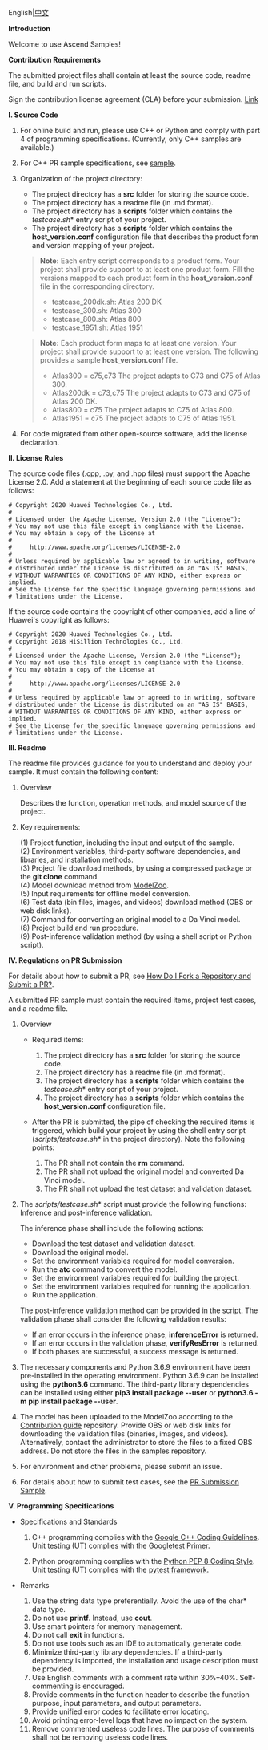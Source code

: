 English|[中文](README_CN.md)

 **Introduction**

Welcome to use Ascend Samples!

 **Contribution Requirements**

The submitted project files shall contain at least the source code, readme file, and build and run scripts.

Sign the contribution license agreement (CLA) before your submission. [Link](https://clasign.osinfra.cn/sign/Z2l0ZWUlMkZhc2NlbmQ=)

 **I. Source Code**

1. For online build and run, please use C++ or Python and comply with part 4 of programming specifications. (Currently, only C++ samples are available.)

2. For C++ PR sample specifications, see [sample](./cplusplus/level2_simple_inference/1_classification/googlenet_imagenet_picture).

3. Organization of the project directory:   
    
    - The project directory has a **src** folder for storing the source code.   
    - The project directory has a readme file (in .md format).   
    - The project directory has a **scripts** folder which contains the **testcase*.sh** entry script of your project.
    - The project directory has a **scripts** folder which contains the **host_version.conf** configuration file that describes the product form and version mapping of your project.
    
    > **Note:** Each entry script corresponds to a product form. Your project shall provide support to at least one product form. Fill the versions mapped to each product form in the **host_version.conf** file in the corresponding directory.
    >- testcase_200dk.sh: Atlas 200 DK   
    >- testcase_300.sh: Atlas 300   
    >- testcase_800.sh: Atlas 800   
    >- testcase_1951.sh: Atlas 1951
   
    > **Note:** Each product form maps to at least one version. Your project shall provide support to at least one version. The following provides a sample **host_version.conf** file.
    >- Atlas300 = c75,c73        The project adapts to C73 and C75 of Atlas 300.
    >- Atlas200dk = c73,c75        The project adapts to C73 and C75 of Atlas 200 DK.
    >- Atlas800 = c75        The project adapts to C75 of Atlas 800.
    >- Atlas1951 = c75        The project adapts to C75 of Atlas 1951.


4. For code migrated from other open-source software, add the license declaration.

 **II. License Rules**

The source code files (.cpp, .py, and .hpp files) must support the Apache License 2.0. Add a statement at the beginning of each source code file as follows:
```
# Copyright 2020 Huawei Technologies Co., Ltd.
#
# Licensed under the Apache License, Version 2.0 (the "License");
# You may not use this file except in compliance with the License.
# You may obtain a copy of the License at
#
#     http://www.apache.org/licenses/LICENSE-2.0
#
# Unless required by applicable law or agreed to in writing, software
# distributed under the License is distributed on an "AS IS" BASIS,
# WITHOUT WARRANTIES OR CONDITIONS OF ANY KIND, either express or implied.
# See the License for the specific language governing permissions and
# limitations under the License.
```
If the source code contains the copyright of other companies, add a line of Huawei's copyright as follows:
```
# Copyright 2020 Huawei Technologies Co., Ltd.
# Copyright 2018 HiSillion Technologies Co., Ltd.
#
# Licensed under the Apache License, Version 2.0 (the "License");
# You may not use this file except in compliance with the License.
# You may obtain a copy of the License at
#
#     http://www.apache.org/licenses/LICENSE-2.0
#
# Unless required by applicable law or agreed to in writing, software
# distributed under the License is distributed on an "AS IS" BASIS,
# WITHOUT WARRANTIES OR CONDITIONS OF ANY KIND, either express or implied.
# See the License for the specific language governing permissions and
# limitations under the License.
```

 **III. Readme**

The readme file provides guidance for you to understand and deploy your sample. It must contain the following content:

1. Overview

    Describes the function, operation methods, and model source of the project.

2. Key requirements:

    (1) Project function, including the input and output of the sample.   
    (2) Environment variables, third-party software dependencies, and libraries, and installation methods.   
    (3) Project file download methods, by using a compressed package or the **git clone** command.   
    (4) Model download method from [ModelZoo](https://github.com/Huawei-Ascend/modelzoo).  
    (5) Input requirements for offline model conversion.   
    (6) Test data (bin files, images, and videos) download method (OBS or web disk links).   
    (7) Command for converting an original model to a Da Vinci model.   
    (8) Project build and run procedure.  
    (9) Post-inference validation method (by using a shell script or Python script).   

 **IV. Regulations on PR Submission**

For details about how to submit a PR, see [How Do I Fork a Repository and Submit a PR?](https://github.com/Huawei-Ascend/samples/wikis/%E5%A6%82%E4%BD%95fork%E4%BB%93%E5%BA%93%E5%B9%B6%E6%8F%90%E4%BA%A4PR?sort_id=3271318).

A submitted PR sample must contain the required items, project test cases, and a readme file.

1. Overview

   - Required items: 

        1. The project directory has a **src** folder for storing the source code.   
        2. The project directory has a readme file (in .md format).   
        3. The project directory has a **scripts** folder which contains the **testcase*.sh** entry script of your project.
        4. The project directory has a **scripts** folder which contains the **host_version.conf** configuration file.   

   - After the PR is submitted, the pipe of checking the required items is triggered, which build your project by using the shell entry script (**scripts/testcase*.sh** in the project directory). Note the following points:

        1. The PR shall not contain the **rm** command.   
        2. The PR shall not upload the original model and converted Da Vinci model.   
        3. The PR shall not upload the test dataset and validation dataset.   

2. The **scripts/testcase*.sh** script must provide the following functions:   
    Inference and post-inference validation. 
  
    The inference phase shall include the following actions:   
    - Download the test dataset and validation dataset.    
    - Download the original model.   
    - Set the environment variables required for model conversion.   
    - Run the **atc** command to convert the model.   
    - Set the environment variables required for building the project.   
    - Set the environment variables required for running the application.  
    - Run the application.    

    The post-inference validation method can be provided in the script. The validation phase shall consider the following validation results:   
    - If an error occurs in the inference phase, **inferenceError** is returned.     
    - If an error occurs in the validation phase, **verifyResError** is returned.    
    - If both phases are successful, a success message is returned.   

3. The necessary components and Python 3.6.9 environment have been pre-installed in the operating environment. Python 3.6.9 can be installed using the **python3.6** command. The third-party library dependencies can be installed using either **pip3 install package --user** or **python3.6 -m pip install package --user**.

4. The model has been uploaded to the ModelZoo according to the [Contribution guide](https://github.com/Huawei-Ascend/modelzoo) repository. Provide OBS or web disk links for downloading the validation files (binaries, images, and videos). Alternatively, contact the administrator to store the files to a fixed OBS address. Do not store the files in the samples repository.

5. For environment and other problems, please submit an issue.

6. For details about how to submit test cases, see the [PR Submission Sample](./cplusplus/level2_simple_inference/1_classification/googlenet_imagenet_picture).


 **V. Programming Specifications**

- Specifications and Standards

    1. C++ programming complies with the [Google C++ Coding Guidelines](http://google.github.io/styleguide/cppguide.html). Unit testing (UT) complies with the [Googletest Primer](https://github.com/google/googletest/blob/master/googletest/docs/primer.md).  

    2. Python programming complies with the [Python PEP 8 Coding Style](https://pep8.org/). Unit testing (UT) complies with the [pytest framework](http://www.pytest.org/en/latest/).

- Remarks

    1. Use the string data type preferentially. Avoid the use of the char* data type.   
    2. Do not use **printf**. Instead, use **cout**.   
    3. Use smart pointers for memory management.   
    4. Do not call **exit** in functions.   
    5. Do not use tools such as an IDE to automatically generate code.   
    6. Minimize third-party library dependencies. If a third-party dependency is imported, the installation and usage description must be provided.   
    7. Use English comments with a comment rate within 30%–40%. Self-commenting is encouraged.   
    8. Provide comments in the function header to describe the function purpose, input parameters, and output parameters.   
    9. Provide unified error codes to facilitate error locating.   
    10. Avoid printing error-level logs that have no impact on the system.   
    11. Remove commented useless code lines. The purpose of comments shall not be removing useless code lines.
